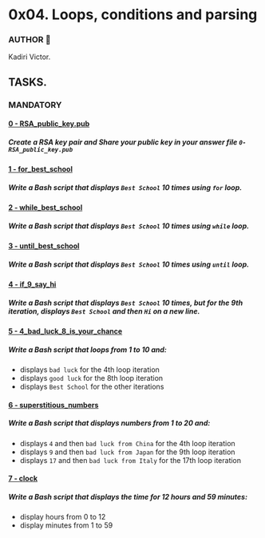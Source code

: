# 0x04. Loops, conditions and parsing

### AUTHOR :open_book:
Kadiri Victor.

## TASKS.

### MANDATORY
#### [0 - RSA_public_key.pub](https://github.com/KVAcodes/alx-system_engineering-devops/blob/master/0x04-loops_conditions_and_parsing/0-RSA_public_key.pub)
#####	Create a RSA key pair and Share your public key in your answer file `0-RSA_public_key.pub`

#### [1 - for_best_school](https://github.com/KVAcodes/alx-system_engineering-devops/blob/master/0x04-loops_conditions_and_parsing/1-for_best_school)
#####	Write a Bash script that displays `Best School` 10 times using `for` loop.

#### [2 - while_best_school](https://github.com/KVAcodes/alx-system_engineering-devops/blob/master/0x04-loops_conditions_and_parsing/2-while_best_school)
#####	Write a Bash script that displays `Best School` 10 times using `while` loop.

#### [3 - until_best_school](https://github.com/KVAcodes/alx-system_engineering-devops/blob/master/0x04-loops_conditions_and_parsing/3-until_best_school)
#####	Write a Bash script that displays `Best School` 10 times using `until` loop.

#### [4 - if_9_say_hi](https://github.com/KVAcodes/alx-system_engineering-devops/blob/master/0x04-loops_conditions_and_parsing/4-if_9_say_hi)
#####	Write a Bash script that displays `Best School` 10 times, but for the 9th iteration, displays `Best School` and then `Hi` on a new line.

#### [5 - 4_bad_luck_8_is_your_chance](https://github.com/KVAcodes/alx-system_engineering-devops/blob/master/0x04-loops_conditions_and_parsing/5-4_bad_luck_8_is_your_chance)
#####	Write a Bash script that loops from 1 to 10 and:
* displays `bad luck` for the 4th loop iteration
* displays `good luck` for the 8th loop iteration
* displays `Best School` for the other iterations

#### [6 - superstitious_numbers]()
#####	Write a Bash script that displays numbers from 1 to 20 and:
* displays `4` and then `bad luck from China` for the 4th loop iteration
* displays `9` and then `bad luck from Japan` for the 9th loop iteration
* displays `17` and then `bad luck from Italy` for the 17th loop iteration

#### [7 - clock]()
#####	Write a Bash script that displays the time for 12 hours and 59 minutes:
* display hours from 0 to 12
* display minutes from 1 to 59

#### []()
#####	
